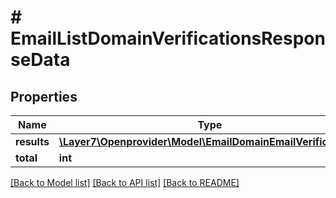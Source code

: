 # # EmailListDomainVerificationsResponseData

## Properties

Name | Type | Description | Notes
------------ | ------------- | ------------- | -------------
**results** | [**\Layer7\Openprovider\Model\EmailDomainEmailVerification[]**](EmailDomainEmailVerification.md) |  | [optional]
**total** | **int** |  | [optional]

[[Back to Model list]](../../README.md#models) [[Back to API list]](../../README.md#endpoints) [[Back to README]](../../README.md)
